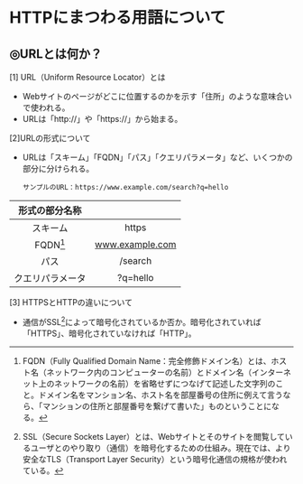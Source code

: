 # HTTPにまつわる用語について
## ◎URLとは何か？
[1] URL（Uniform Resource Locator）とは  
- Webサイトのページがどこに位置するのかを示す「住所」のような意味合いで使われる。  
- URLは「http://」や「https://」から始まる。

[2]URLの形式について
- URLは「スキーム」「FQDN」「パス」「クエリパラメータ」など、いくつかの部分に分けられる。

  ```
  サンプルのURL：https://www.example.com/search?q=hello
  ```

| 形式の部分名称 |  |
| :----:| :----: |
| スキーム | https |
|  FQDN[^1] | www.example.com |
| パス | /search |
| クエリパラメータ | ?q=hello |

[^1]:FQDN（Fully Qualified Domain Name：完全修飾ドメイン名）とは、ホスト名（ネットワーク内のコンピューターの名前）とドメイン名（インターネット上のネットワークの名前）を省略せずにつなげて記述した文字列のこと。ドメイン名をマンション名、ホスト名を部屋番号の住所に例えて言うなら、「マンションの住所と部屋番号を繋げて書いた」ものということになる。  

[3] HTTPSとHTTPの違いについて  
- 通信がSSL[^2]によって暗号化されているか否か。暗号化されていれば「HTTPS」、暗号化されていなければ「HTTP」。
[^2]:SSL（Secure Sockets Layer）とは、Webサイトとそのサイトを閲覧しているユーザとのやり取り（通信）を暗号化するための仕組み。現在では、より安全なTLS（Transport Layer Security）という暗号化通信の規格が使われている。
